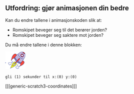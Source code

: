 ## Utfordring: gjør animasjonen din bedre

Kan du endre tallene i animasjonskoden slik at:

+ Romskipet beveger seg til det berører jorden?
+ Romskipet beveger seg saktere mot jorden?

Du må endre tallene i denne blokken:

![Figur med romskip](images/sprite-spaceship.png)

```blocks3
gli (1) sekunder til x:(0) y:(0)
```

[[[generic-scratch3-coordinates]]]